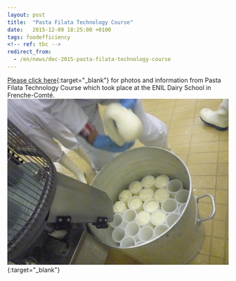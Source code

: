 ```yaml
---
layout: post
title:  "Pasta Filata Technology Course"
date:   2015-12-09 18:25:00 +0100
tags: foodefficiency
<!-- ref: tbc -->
redirect_from:
  - /en/news/dec-2015-pasta-filata-technology-course
---
```


[Please click here][1]{:target="_blank"} for photos and information from Pasta Filata Technology Course which took place at the ENIL Dairy School in Frenche-Comté.![04 Mozzarella Pizza Cheese][2]{:target="_blank"}

[1]: /assets/publications/2015-Pasta%20Filata%20Training%20Course.pdf "Pasta Filata Training Course"
[2]: /assets/images/04%20Mozzarella-Pizza-Cheese.jpg "04 Mozzarella Pizza Cheese"
